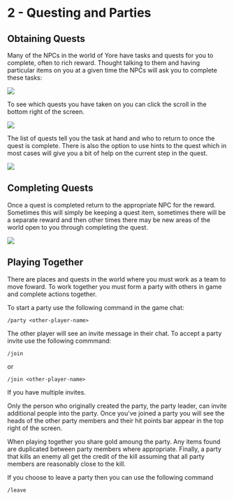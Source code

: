 # 2 - Questing and Parties
## Obtaining Quests
Many of the NPCs in the world of Yore have tasks and quests for you to complete, often to rich reward. Thought talking to them and having particular items on you at a given time the NPCs will ask you to complete these tasks:

![]({{DOC_PATH}}245a65aa1f2b53a146fca6adf5bd2dac.png)

To see which quests you have taken on you can click the scroll in the bottom right of the screen.

![]({{DOC_PATH}}2d082c448bda83e2197af5cdb24d8246.png)

The list of quests tell you the task at hand and who to return to once the quest is complete. There is also the option to use hints to the quest which in most cases will give you a bit of help on the current step in the quest. 

![]({{DOC_PATH}}b06a18488f57807557422087bbf12bdb.png)
## Completing Quests
Once a quest is completed return to the appropriate NPC for the reward. Sometimes this will simply be keeping a quest item, sometimes there will be a separate reward and then other times there may be new areas of the world open to you through completing the quest.

![]({{DOC_PATH}}7694bbb4894166cfced9046579d88286.png)
## Playing Together
There are places and quests in the world where you must work as a team to move foward. To work together you must form a party with others in game and complete actions together.

To start a party use the following command in the game chat:

`/party <other-player-name>`

The other player will see an invite message in their chat. To accept a party invite use the following commmand:

`/join`

or

`/join <other-player-name>`

If you have multiple invites. 

Only the person who originally created the party, the party leader, can invite additional people into the party. Once you've joined a party you will see the heads of the other party members and their hit points bar appear in the top right of the screen.

When playing together you share gold amoung the party. Any items found are duplicated between party members where appropriate. Finally, a party that kills an enemy all get the credit of the kill assuming that all party members are reasonably close to the kill.

If you choose to leave a party then you can use the following command

`/leave`

